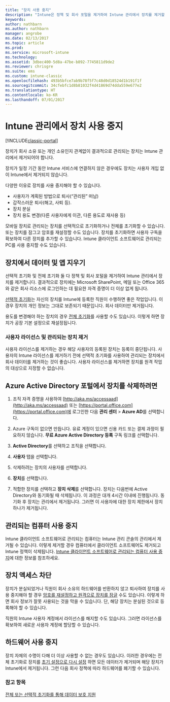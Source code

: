 ```yaml
---
title: "장치 사용 중지"
description: "Intune은 정책 및 회사 포털을 제거하여 Intune 관리에서 장치를 제거할 수 있도록 선택적 초기화 및 전체 초기화를 모두 지원합니다."
keywords: 
author: nathbarn
ms.author: nathbarn
manager: angrobe
ms.date: 02/13/2017
ms.topic: article
ms.prod: 
ms.service: microsoft-intune
ms.technology: 
ms.assetid: 3dbec400-5d8a-47be-b892-7745811d9de2
ms.reviewer: chrisgre
ms.suite: ems
ms.custom: intune-classic
ms.openlocfilehash: 493b5bfce7ab9b78f5f7c48d0d18524d1b191f1f
ms.sourcegitcommit: 34cfebfc1d8b81032f4d41869d74dda559e677e2
ms.translationtype: HT
ms.contentlocale: ko-KR
ms.lasthandoff: 07/01/2017
---
```

# <a name="retire-devices-from-intune-management"></a>Intune 관리에서 장치 사용 중지

[!INCLUDE[classic-portal](../includes/classic-portal.md)]

장치가 회사 소유 또는 개인 소유인지 관계없이 결과적으로 관리되는 장치는 Intune 관리에서 제거되어야 합니다.

장치가 일정 기간 동안 Intune 서비스에 연결하지 않은 경우에도 장치는 사용자 개입 없이 Intune에서 제거되지 않습니다.

다양한 이유로 장치를 사용 중지해야 할 수 있습니다.

-   사용자가 계획된 방법으로 퇴사(“관리된” 떠남)
-   갑작스러운 퇴사(해고, 사퇴 등).
-   장치 분실
-   장치 용도 변경(다른 사용자에게 이관, 다른 용도로 재사용 등)

모바일 장치로 관리되는 장치를 선택적으로 초기화하거나 전체를 초기화할 수 있습니다. 또는 장치를 잠그고 암호를 재설정할 수도 있습니다. 장치를 초기화하면 사용자 구독을 확보하여 다른 장치를 추가할 수 있습니다. Intune 클라이언트 소프트웨어로 관리되는 PC를 사용 중지할 수도 있습니다.

## <a name="wipe-data-and-apps-from-devices"></a>장치에서 데이터 및 앱 지우기
선택적 초기화 및 전체 초기화 둘 다 정책 및 회사 포털을 제거하여 Intune 관리에서 장치를 제거합니다. 결과적으로 장치에는 Microsoft SharePoint, 메일 또는 Office 365와 같은 회사 리소스에 로그인하는 데 필요한 자격 증명이 더 이상 없게 됩니다.

[선택적 초기화](use-remote-wipe-to-help-protect-data-using-microsoft-intune.md#selective-wipe)는 자신의 장치를 Intune에 등록한 직원이 수행하면 좋은 작업입니다. 이 경우 장치의 개인 정보는 그대로 보존되기 때문입니다. 회사 데이터만 제거됩니다.

용도를 변경해야 하는 장치의 경우 [전체 초기화](use-remote-wipe-to-help-protect-data-using-microsoft-intune.md#full-wipe)를 사용할 수도 있습니다. 이렇게 하면 장치가 공장 기본 설정으로 재설정됩니다.

### <a name="removing-user-licenses-and-managed-devices"></a>사용자 라이선스 및 관리되는 장치 제거
사용자 라이선스를 제거하는 경우 해당 사용자의 등록된 장치는 등록이 중단됩니다. 사용자의 Intune 라이선스를 제거하기 전에 선택적 초기화를 사용하여 관리되는 장치에서 회사 데이터를 제거하는 것이 좋습니다. 사용자 라이선스를 제거하면 장치를 원격 작업의 대상으로 지정할 수 없습니다.

## <a name="to-delete-devices-in-the-azure-active-directory-portal"></a>Azure Active Directory 포털에서 장치를 삭제하려면

1.  조직 자격 증명을 사용하여 [http://aka.ms/accessaad](http://aka.ms/accessaad) 또는 [https://portal.office.com](https://portal.office.com)에 로그인한 다음 **관리 센터** &gt; **Azure AD**를 선택합니다.

2.  Azure 구독이 없으면 만듭니다. 유료 계정이 있으면 신용 카드 또는 결제 과정이 필요하지 않습니다. **무료 Azure Active Directory 등록** 구독 링크를 선택합니다.

4.  **Active Directory**를 선택하고 조직을 선택합니다.

5.  **사용자** 탭을 선택합니다.

6.  삭제하려는 장치의 사용자를 선택합니다.

7.  **장치**를 선택합니다.

8.  적합한 장치를 선택하고 **장치 삭제**를 선택합니다. 장치는 다음번에 Active Directory와 동기화될 때 삭제됩니다. 이 과정은 대개 4시간 이내에 진행됩니다. 동기화 후 장치는 관리에서 제거됩니다. 그러면 이 사용자에 대한 장치 제한에서 장치 하나가 제거됩니다.

## <a name="retire-managed-computers"></a>관리되는 컴퓨터 사용 중지
Intune 클라이언트 소프트웨어로 관리되는 컴퓨터는 Intune 관리 콘솔의 관리에서 제거될 수 있습니다. 이렇게 제거할 경우 컴퓨터에서 클라이언트 소프트웨어도 제거되고 Intune 정책이 삭제됩니다. [Intune 클라이언트 소프트웨어로 관리되는 컴퓨터 사용 중지](retire-a-windows-pc-with-microsoft-intune.md)에 대한 정보를 참조하세요.

## <a name="block-access-a-device"></a>장치 액세스 차단
장치가 분실되었거나 직원이 회사 소유의 하드웨어를 반환하지 않고 퇴사하여 장치를 사용 중지해야 할 경우 [암호를 재설정하고 원격으로 장치를 잠글](use-remote-lock-and-passcode-reset-in-microsoft-intune.md) 수도 있습니다. 이렇게 하면 회사 정보가 잘못 사용되는 것을 막을 수 있습니다. 단, 해당 장치는 분실된 것으로 등록해야 할 수 있습니다.

직원의 Intune 사용자 계정에서 라이선스를 해지할 수도 있습니다. 그러면 라이선스를 확보하여 새로운 사용자 계정에 할당할 수 있습니다.

## <a name="retire-hardware"></a>하드웨어 사용 중지
장치 자체의 수명이 다해 더 이상 사용할 수 없는 경우도 있습니다. 이러한 경우에는 전체 초기화로 장치를 [초기 설정으로 다시 설정](use-remote-wipe-to-help-protect-data-using-microsoft-intune.md) 하면 모든 데이터가 제거되며 해당 장치가 Intune에서 제거됩니다. 그런 다음 회사 정책에 따라 하드웨어를 폐기할 수 있습니다.

### <a name="see-also"></a>참고 항목
[전체 또는 선택적 초기화를 통해 데이터 보호 지원](use-remote-wipe-to-help-protect-data-using-microsoft-intune.md)
